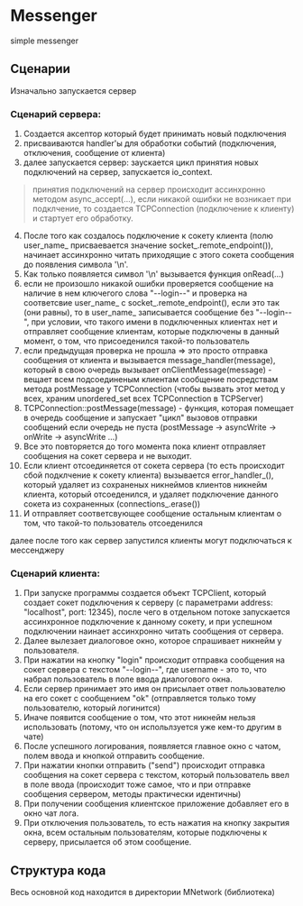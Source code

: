 # Messenger
simple messenger

## Сценарии

Изначально запускается сервер
### Сценарий сервера:
1. Создается аксептор который будет принимать новый подключения
2. присваиваются handler'ы для обработки событий (подключения, отключения, сообщение от клиента)
3. далее запускается сервер: заускается цикл принятия новых подключений на сервер, запускается io_context.
> принятия подключений на сервер происходит ассинхронно методом async_accept(...), если никакой ошибки не возникает при подклчение, то создается TCPConnection (подключение к клиенту) и стартует его обработку. 

4. После того как создалось подключение к сокету клиента (полю user_name_ присваевается значение socket_.remote_endpoint()), начинает ассинхронно читать приходящие с этого сокета сообщения до появления символа '\n'.
5. Как только появляется символ '\n' вызывается функция onRead(...)
6. если не произошло никакой ошибки проверяется сообщение на наличие в нем ключегого слова "--login--" и проверка на соответсвие user_name_ с socket_.remote_endpoint(), если это так (они равны), то в user_name_ записывается сообщение без "--login--", при условии, что такого имени в подключенных клиентах нет и отправляет сообщение клиентам, которые подключены в данный момент, о том, что присоеденился такой-то пользователь
7. если предыдущая проверка не прошла => это просто отправка сообщения от клиента и вызывается message_handler(message), который в свою очередь вызывает onClientMessage(message) - вещает всем подсоединеным клиентам сообщение посредствам метода postMessage у TCPConnection (чтобы вызвать этот метод у всех, храним unordered_set всех TCPConnection в TCPServer)
8. TCPConnection::postMessage(message) - функция, которая помещает в очередь сообщение и запускает "цикл" вызовов отправки сообщений если очередь не пуста (postMessage -> asyncWrite -> onWrite -> asyncWrite ...) 
9. Все это повторяется до того момента пока клиент отправляет сообщения на сокет сервера и не выходит.
10. Если клиент отсоединяется от сокета сервера (то есть происходит сбой подклчение к сокету клиента) вызывается error_handler_(), который удаляет из сохраненых никнеймов клиентов никнейм клиента, который отсоеденился, и удаляет подключение данного сокета из сохраненных (connections_.erase())
11. И отправляет соответсвующее сообщение остальным клиентам о том, что такой-то пользователь отсоеденился

далее после того как сервер запустился клиенты могут подключаться к мессенджеру
### Сценарий клиента:
1. При запуске программы создается объект TCPClient, который создает сокет подключения к серверу (с параметрами address: "localhost", port: 12345), после чего в отдельном потоке запускается ассинхронное подключение к данному сокету, и при успешном подключении наинает ассинхронно читать сообщения от сервера.
2. Далее вылезает диалоговое окно, которое спрашивает никнейм у пользователя.
3. При нажатии на кнопку "login" происходит отправка сообщения на сокет сервера с текстом "--login--<username>", где username - это то, что набрал пользователь в поле ввода диалогового окна.
4. Если сервер принимает это имя он присылает ответ пользователю на его сокет с сообщением "ok" (отправляется только тому пользователю, который логинится)
5. Иначе появится сообщение о том, что этот никнейм нельзя использовать (потому, что он испольлзуется уже кем-то другим в чате)
5. После успешного логирования, появляется главное окно с чатом, полем ввода и кнопкой отправить сообщение.
6. При нажатии кнопки отправить ("send") происходит отправка сообщения на сокет сервера с текстом, который пользователь ввел в поле ввода (происходит тоже самое, что и при отправке сообщения сервером, методы практически идентичны)
7. При получении сообщения клиентское приложение добавляет его в окно чат лога.
8. При отключения пользователь, то есть нажатия на кнопку закрытия окна, всем остальным пользователям, которые подключены к серверу, присылается об этом сообщение.
  
  
## Структура кода
Весь основной код находится в директории MNetwork (библиотека)

